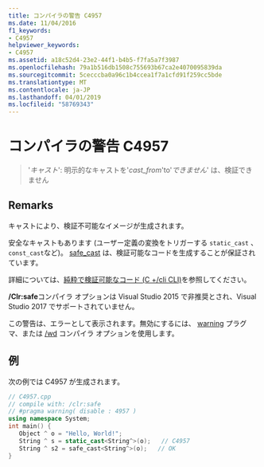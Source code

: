 ```yaml
---
title: コンパイラの警告 C4957
ms.date: 11/04/2016
f1_keywords:
- C4957
helpviewer_keywords:
- C4957
ms.assetid: a18c52d4-23e2-44f1-b4b5-f7fa5a7f3987
ms.openlocfilehash: 79a1b516db1508c755693b67ca2e4070095839da
ms.sourcegitcommit: 5cecccba0a96c1b4ccea1f7a1cfd91f259cc5bde
ms.translationtype: MT
ms.contentlocale: ja-JP
ms.lasthandoff: 04/01/2019
ms.locfileid: "58769343"
---
```

# <a name="compiler-warning-c4957"></a>コンパイラの警告 C4957

> '*キャスト*': 明示的なキャストを'*cast_from*'to'*できません*' は、検証できません

## <a name="remarks"></a>Remarks

キャストにより、検証不可能なイメージが生成されます。

安全なキャストもあります (ユーザー定義の変換をトリガーする `static_cast` 、 `const_cast`など)。 [safe_cast](../../extensions/safe-cast-cpp-component-extensions.md) は、検証可能なコードを生成することが保証されています。

詳細については、[純粋で検証可能なコード (C +/cli CLI)](../../dotnet/pure-and-verifiable-code-cpp-cli.md)を参照してください。

**/Clr:safe**コンパイラ オプションは Visual Studio 2015 で非推奨とされ、Visual Studio 2017 でサポートされていません。

この警告は、エラーとして表示されます。無効にするには、 [warning](../../preprocessor/warning.md) プラグマ、または [/wd](../../build/reference/compiler-option-warning-level.md) コンパイラ オプションを使用します。

## <a name="example"></a>例

次の例では C4957 が生成されます。

```cpp
// C4957.cpp
// compile with: /clr:safe
// #pragma warning( disable : 4957 )
using namespace System;
int main() {
   Object ^ o = "Hello, World!";
   String ^ s = static_cast<String^>(o);   // C4957
   String ^ s2 = safe_cast<String^>(o);   // OK
}
```
